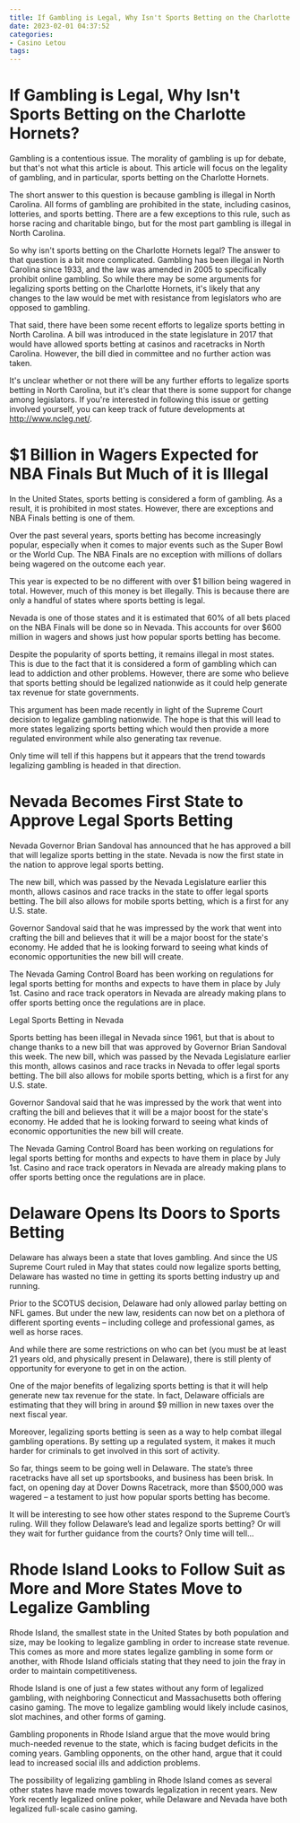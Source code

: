 ```yaml
---
title: If Gambling is Legal, Why Isn't Sports Betting on the Charlotte Hornets
date: 2023-02-01 04:37:52
categories:
- Casino Letou
tags:
---
```



#  If Gambling is Legal, Why Isn't Sports Betting on the Charlotte Hornets?

Gambling is a contentious issue. The morality of gambling is up for debate, but that's not what this article is about. This article will focus on the legality of gambling, and in particular, sports betting on the Charlotte Hornets.

The short answer to this question is because gambling is illegal in North Carolina. All forms of gambling are prohibited in the state, including casinos, lotteries, and sports betting. There are a few exceptions to this rule, such as horse racing and charitable bingo, but for the most part gambling is illegal in North Carolina.

So why isn't sports betting on the Charlotte Hornets legal? The answer to that question is a bit more complicated. Gambling has been illegal in North Carolina since 1933, and the law was amended in 2005 to specifically prohibit online gambling. So while there may be some arguments for legalizing sports betting on the Charlotte Hornets, it's likely that any changes to the law would be met with resistance from legislators who are opposed to gambling.

That said, there have been some recent efforts to legalize sports betting in North Carolina. A bill was introduced in the state legislature in 2017 that would have allowed sports betting at casinos and racetracks in North Carolina. However, the bill died in committee and no further action was taken.

It's unclear whether or not there will be any further efforts to legalize sports betting in North Carolina, but it's clear that there is some support for change among legislators. If you're interested in following this issue or getting involved yourself, you can keep track of future developments at http://www.ncleg.net/.

#  $1 Billion in Wagers Expected for NBA Finals But Much of it is Illegal

In the United States, sports betting is considered a form of gambling. As a result, it is prohibited in most states. However, there are exceptions and NBA Finals betting is one of them.

Over the past several years, sports betting has become increasingly popular, especially when it comes to major events such as the Super Bowl or the World Cup. The NBA Finals are no exception with millions of dollars being wagered on the outcome each year.

This year is expected to be no different with over $1 billion being wagered in total. However, much of this money is bet illegally. This is because there are only a handful of states where sports betting is legal.

Nevada is one of those states and it is estimated that 60% of all bets placed on the NBA Finals will be done so in Nevada. This accounts for over $600 million in wagers and shows just how popular sports betting has become.

Despite the popularity of sports betting, it remains illegal in most states. This is due to the fact that it is considered a form of gambling which can lead to addiction and other problems. However, there are some who believe that sports betting should be legalized nationwide as it could help generate tax revenue for state governments.

This argument has been made recently in light of the Supreme Court decision to legalize gambling nationwide. The hope is that this will lead to more states legalizing sports betting which would then provide a more regulated environment while also generating tax revenue.

Only time will tell if this happens but it appears that the trend towards legalizing gambling is headed in that direction.

#  Nevada Becomes First State to Approve Legal Sports Betting

Nevada Governor Brian Sandoval has announced that he has approved a bill that will legalize sports betting in the state. Nevada is now the first state in the nation to approve legal sports betting.

The new bill, which was passed by the Nevada Legislature earlier this month, allows casinos and race tracks in the state to offer legal sports betting. The bill also allows for mobile sports betting, which is a first for any U.S. state.

Governor Sandoval said that he was impressed by the work that went into crafting the bill and believes that it will be a major boost for the state's economy. He added that he is looking forward to seeing what kinds of economic opportunities the new bill will create.

The Nevada Gaming Control Board has been working on regulations for legal sports betting for months and expects to have them in place by July 1st. Casino and race track operators in Nevada are already making plans to offer sports betting once the regulations are in place.

Legal Sports Betting in Nevada

Sports betting has been illegal in Nevada since 1961, but that is about to change thanks to a new bill that was approved by Governor Brian Sandoval this week. The new bill, which was passed by the Nevada Legislature earlier this month, allows casinos and race tracks in Nevada to offer legal sports betting. The bill also allows for mobile sports betting, which is a first for any U.S. state.

Governor Sandoval said that he was impressed by the work that went into crafting the bill and believes that it will be a major boost for the state's economy. He added that he is looking forward to seeing what kinds of economic opportunities the new bill will create.

The Nevada Gaming Control Board has been working on regulations for legal sports betting for months and expects to have them in place by July 1st. Casino and race track operators in Nevada are already making plans to offer sports betting once the regulations are in place.

#  Delaware Opens Its Doors to Sports Betting 

Delaware has always been a state that loves gambling. And since the US Supreme Court ruled in May that states could now legalize sports betting, Delaware has wasted no time in getting its sports betting industry up and running. 

Prior to the SCOTUS decision, Delaware had only allowed parlay betting on NFL games. But under the new law, residents can now bet on a plethora of different sporting events – including college and professional games, as well as horse races. 

And while there are some restrictions on who can bet (you must be at least 21 years old, and physically present in Delaware), there is still plenty of opportunity for everyone to get in on the action. 

One of the major benefits of legalizing sports betting is that it will help generate new tax revenue for the state. In fact, Delaware officials are estimating that they will bring in around $9 million in new taxes over the next fiscal year. 

Moreover, legalizing sports betting is seen as a way to help combat illegal gambling operations. By setting up a regulated system, it makes it much harder for criminals to get involved in this sort of activity. 

So far, things seem to be going well in Delaware. The state’s three racetracks have all set up sportsbooks, and business has been brisk. In fact, on opening day at Dover Downs Racetrack, more than $500,000 was wagered – a testament to just how popular sports betting has become. 

It will be interesting to see how other states respond to the Supreme Court’s ruling. Will they follow Delaware’s lead and legalize sports betting? Or will they wait for further guidance from the courts? Only time will tell…

#  Rhode Island Looks to Follow Suit as More and More States Move to Legalize Gambling

Rhode Island, the smallest state in the United States by both population and size, may be looking to legalize gambling in order to increase state revenue. This comes as more and more states legalize gambling in some form or another, with Rhode Island officials stating that they need to join the fray in order to maintain competitiveness.

Rhode Island is one of just a few states without any form of legalized gambling, with neighboring Connecticut and Massachusetts both offering casino gaming. The move to legalize gambling would likely include casinos, slot machines, and other forms of gaming.

Gambling proponents in Rhode Island argue that the move would bring much-needed revenue to the state, which is facing budget deficits in the coming years. Gambling opponents, on the other hand, argue that it could lead to increased social ills and addiction problems.

The possibility of legalizing gambling in Rhode Island comes as several other states have made moves towards legalization in recent years. New York recently legalized online poker, while Delaware and Nevada have both legalized full-scale casino gaming.